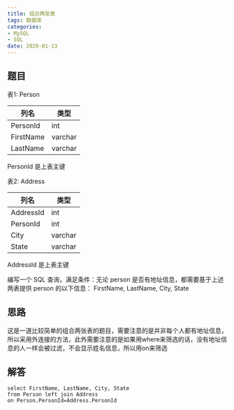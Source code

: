 ```yaml
---
title: 组合两张表
tags: 数据库
categories: 
- MySQL
- SQL
date: 2020-01-13 
---
```

## 题目
表1: Person

| 列名         | 类型     |
|-------------|---------|
| PersonId    | int     |
| FirstName   | varchar |
| LastName    | varchar |

PersonId 是上表主键

表2: Address

| 列名         | 类型    |
|-------------|---------|
| AddressId   | int     |
| PersonId    | int     |
| City        | varchar |
| State       | varchar |

AddressId 是上表主键

编写一个 SQL 查询，满足条件：无论 person 是否有地址信息，都需要基于上述两表提供 person 的以下信息：
FirstName, LastName, City, State

## 思路
这是一道比较简单的组合两张表的题目，需要注意的是并非每个人都有地址信息，所以采用外连接的方法，此外需要注意的是如果用where来筛选的话，没有地址信息的人一样会被过滤，不会显示姓名信息，所以用on来筛选

## 解答
```
select FirstName, LastName, City, State
from Person left join Address
on Person.PersonId=Address.PersonId
```

